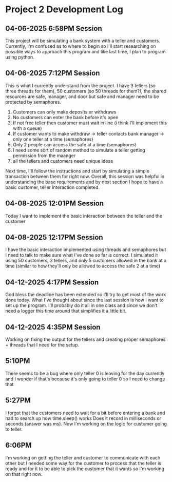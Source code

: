 # Project 2 Development Log

## **04-06-2025 6:58PM Session**
This project will be simulating a bank system with a teller and customers. Currently, I'm 
confused as to where to begin so I'll start researching on possible ways to approach this program 
and like last time, I plan to program using python.

## **04-06-2025 7:12PM Session**
This is what I currently understand from the project. I have 3 tellers (so three threads for them), 
50 customers (so 50 threads for them?), the shared resources are safe, manager, and door but safe 
and manager need to be protected by semaphores. 
1. Customers can only make deposits or withdraws
2. No customers can enter the bank before it's open 
3. If not free teller then customer must wait in line (i think I'll implement this with a queue)
4. If customer wants to make withdraw -> teller contacts bank manager -> only one teller at a time (semaphores)
5. Only 2 people can access the safe at a time (semaphores)
6. I need some sort of random method to simulate a teller getting permission from the maanger 
7. all the tellers and customers need unique ideas 


Next time, I'll follow the instructions and start by simulating a simple transaction between them for right now. Overall, 
this session was helpful in understanding the base requirements and by next section I hope to have a basic customer, teller 
interaction completed. 

## **04-08-2025 12:01PM Session**

Today I want to implement the basic interaction between the teller and the customer


## **04-08-2025 12:17PM Session**
I have the basic interaction implemented using threads and semaphores but I need to talk 
to make sure what I've done so far is correct. I simulated it using 50 customers, 3 
tellers, and only 5 customers allowed in the bank at a time (similar to how they'll 
only be allowed to access the safe 2 at a time)

## **04-12-2025 4:17PM Session**
God bless the deadline has been extended so I'll try to get most of the work done today. What I've thought 
about since the last session is how I want to set up the program. I'll probably do it all in 
one class and since we don't need a logger this time around that simplifies it a little 
bit.

## **04-12-2025 4:35PM Session**
Working on fixing the output for the tellers and creating proper semaphores + threads that I need 
for the setup. 

## **5:10PM**
There seems to be a bug where only teller 0 is leaving for the day currently and I wonder if that's because 
it's only going to teller 0 so I need to change that 

## **5:27PM**
I forgot that the customers need to wait for a bit before entering a bank and had to search up how time.sleep() works 
Does it record in milliseconds or seconds (answer was ms). Now I'm working on the logic for customer going to teller. 

## **6:06PM**
I'm working on getting the teller and customer to communicate with each other but I needed some way 
for the customer to process that the teller is ready and for it to be able to pick the customer 
that it wants so I'm working on that right now. 

